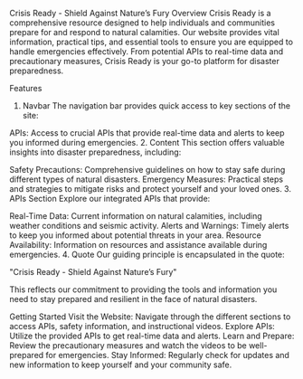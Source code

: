 Crisis Ready - Shield Against Nature’s Fury
Overview
Crisis Ready is a comprehensive resource designed to help individuals and communities prepare for and respond to natural calamities. Our website provides vital information, practical tips, and essential tools to ensure you are equipped to handle emergencies effectively. From potential APIs to real-time data and precautionary measures, Crisis Ready is your go-to platform for disaster preparedness.

Features
1. Navbar
The navigation bar provides quick access to key sections of the site:

APIs: Access to crucial APIs that provide real-time data and alerts to keep you informed during emergencies.
2. Content
This section offers valuable insights into disaster preparedness, including:

Safety Precautions: Comprehensive guidelines on how to stay safe during different types of natural disasters.
Emergency Measures: Practical steps and strategies to mitigate risks and protect yourself and your loved ones.
3. APIs Section
Explore our integrated APIs that provide:

Real-Time Data: Current information on natural calamities, including weather conditions and seismic activity.
Alerts and Warnings: Timely alerts to keep you informed about potential threats in your area.
Resource Availability: Information on resources and assistance available during emergencies.
4. Quote
Our guiding principle is encapsulated in the quote:

"Crisis Ready - Shield Against Nature’s Fury"

This reflects our commitment to providing the tools and information you need to stay prepared and resilient in the face of natural disasters.

Getting Started
Visit the Website: Navigate through the different sections to access APIs, safety information, and instructional videos.
Explore APIs: Utilize the provided APIs to get real-time data and alerts.
Learn and Prepare: Review the precautionary measures and watch the videos to be well-prepared for emergencies.
Stay Informed: Regularly check for updates and new information to keep yourself and your community safe.
